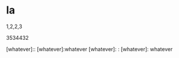 # la


1,2,2,3

3534432


<empty line>
[whatever]::
[whatever]:whatever
[whatever]: :
[whatever]: whatever
